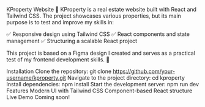 KProperty Website 🏡
KProperty is a real estate website built with React and Tailwind CSS. The project showcases various properties, but its main purpose is to test and improve my skills in:

✅ Responsive design using Tailwind CSS
✅ React components and state management
✅ Structuring a scalable React project

This project is based on a Figma design I created and serves as a practical test of my frontend development skills. 🚀

Installation
Clone the repository:
git clone https://github.com/your-username/kproperty.git
Navigate to the project directory:
cd kproperty
Install dependencies:
npm install
Start the development server:
npm run dev
Features
Modern UI with Tailwind CSS
Component-based React structure
Live Demo
Coming soon!
